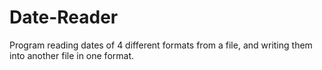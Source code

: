 # Date-Reader
Program reading dates of 4 different formats from a file, and writing them into another file in one format.
